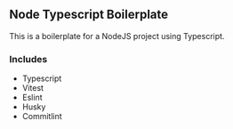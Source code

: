## Node Typescript Boilerplate

This is a boilerplate for a NodeJS project using Typescript.

### Includes

- Typescript
- Vitest
- Eslint
- Husky
- Commitlint
